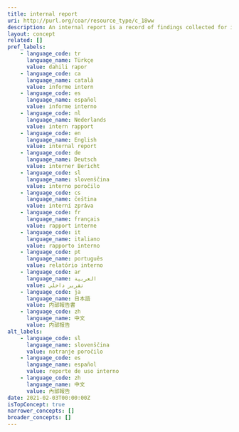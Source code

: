 ```yaml
---
title: internal report
uri: http://purl.org/coar/resource_type/c_18ww
description: An internal report is a record of findings collected for internal use. It is not designed to be made public and may include confidential or proprietary information.
layout: concept
related: []
pref_labels:
    - language_code: tr
      language_name: Türkçe
      value: dahili rapor
    - language_code: ca
      language_name: català
      value: informe intern
    - language_code: es
      language_name: español
      value: informe interno
    - language_code: nl
      language_name: Nederlands
      value: intern rapport
    - language_code: en
      language_name: English
      value: internal report
    - language_code: de
      language_name: Deutsch
      value: interner Bericht
    - language_code: sl
      language_name: slovenščina
      value: interno poročilo
    - language_code: cs
      language_name: čeština
      value: interní zpráva
    - language_code: fr
      language_name: français
      value: rapport interne
    - language_code: it
      language_name: italiano
      value: rapporto interno
    - language_code: pt
      language_name: português
      value: relatório interno
    - language_code: ar
      language_name: العربية
      value: تقرير داخلي
    - language_code: ja
      language_name: 日本語
      value: 内部報告書
    - language_code: zh
      language_name: 中文
      value: 内部报告
alt_labels:
    - language_code: sl
      language_name: slovenščina
      value: notranje poročilo
    - language_code: es
      language_name: español
      value: reporte de uso interno
    - language_code: zh
      language_name: 中文
      value: 內部報告
date: 2021-02-03T00:00:00Z
isTopConcept: true
narrower_concepts: []
broader_concepts: []
---
```


